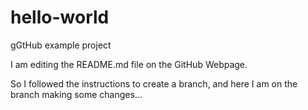 # hello-world
gGtHub example project

I am editing the README.md file on the GitHub Webpage.

So I followed the instructions to create a branch, and here I am on the branch making some changes...



















